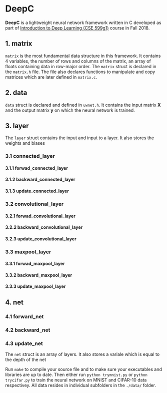 # DeepC

**DeepC** is a lightweight neural network framework written in C developed as part of [Introduction to Deep Learning (CSE 599g1)](https://courses.cs.washington.edu/courses/cse599g1/18au/) course in Fall 2018.

## 1. matrix

```matrix``` is the most fundamental data structure in this framework. It contains 4 variables, the number of rows and columns of the matrix, an array of floats containing data in row-major order. The ```matrix``` struct is declared in the ```matrix.h``` file. The file also declares functions to manipulate and copy matrices which are later defined in ```matrix.c```. 

## 2. data

```data``` struct is declared and defined in ```uwnet.h```. It contains the input matrix **X** and the output matrix **y** on which the neural network is trained.


## 3. layer

The ```layer``` struct contains the input and input to a layer. It also stores the weights and biases 

### 3.1 connected_layer

#### 3.1.1 forwad_connected_layer

#### 3.1.2 backward_connected_layer

#### 3.1.3 update_connected_layer

### 3.2 convolutional_layer

#### 3.2.1 forwad_convolutional_layer

#### 3.2.2 backward_convolutional_layer

#### 3.2.3 update_convolutional_layer

### 3.3 maxpool_layer

#### 3.3.1 forwad_maxpool_layer

#### 3.3.2 backward_maxpool_layer

#### 3.3.3 update_maxpool_layer


## 4. net

### 4.1 forward_net

### 4.2 backward_net

### 4.3 update_net

The ```net``` struct is an array of layers. It also stores a variale which is equal to the depth of the net

Run ```make``` to compile your source file and to make sure your executables and libraries are up to date. Then either run ```python trymnist.py``` or  ```python trycifar.py``` to train the  neural network on MNIST and CIFAR-10 data respectivey. All data resides in individual subfolders in the ```./data/``` folder.